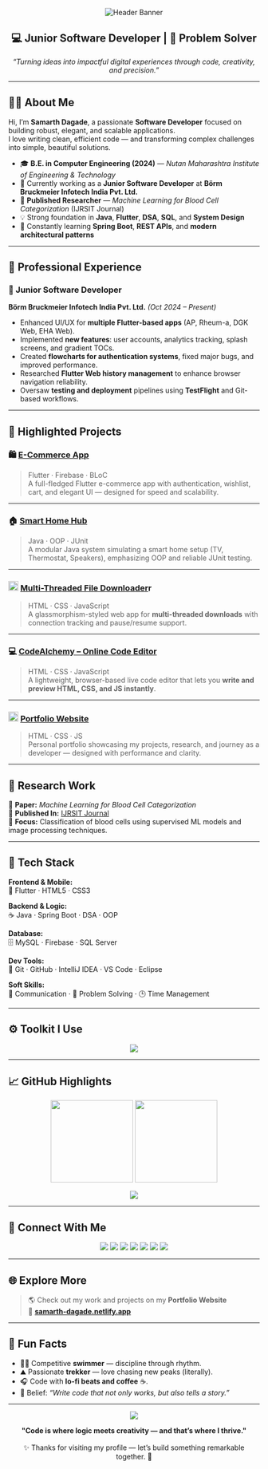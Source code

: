 <!-- 🌟 Samarth Dagade | Developer • Researcher • Innovator 🌟 -->

<p align="center">
  <img src="https://capsule-render.vercel.app/api?type=waving&height=220&color=0:0078D7,100:00C4FF&text=Samarth%20Dagade&fontAlign=50&fontAlignY=40&fontColor=FFFFFF&fontSize=55" alt="Header Banner"/>
</p>

<h2 align="center">💻 Junior Software Developer | 🚀 Problem Solver</h2>

<p align="center">
  <i>“Turning ideas into impactful digital experiences through code, creativity, and precision.”</i>
</p>

---

## 👨‍💻 About Me

Hi, I’m **Samarth Dagade**, a passionate **Software Developer** focused on building robust, elegant, and scalable applications.  
I love writing clean, efficient code — and transforming complex challenges into simple, beautiful solutions.

- 🎓 **B.E. in Computer Engineering (2024)** — *Nutan Maharashtra Institute of Engineering & Technology*  
- 💼 Currently working as a **Junior Software Developer** at **Börm Bruckmeier Infotech India Pvt. Ltd.**  
- 🧠 **Published Researcher** — *Machine Learning for Blood Cell Categorization* (IJRSIT Journal)  
- 💡 Strong foundation in **Java**, **Flutter**, **DSA**, **SQL**, and **System Design**  
- 🚀 Constantly learning **Spring Boot**, **REST APIs**, and **modern architectural patterns**

---

## 🏢 Professional Experience

### 💼 Junior Software Developer  
**Börm Bruckmeier Infotech India Pvt. Ltd.** *(Oct 2024 – Present)*  
- Enhanced UI/UX for **multiple Flutter-based apps** (AP, Rheum-a, DGK Web, EHA Web).  
- Implemented **new features**: user accounts, analytics tracking, splash screens, and gradient TOCs.  
- Created **flowcharts for authentication systems**, fixed major bugs, and improved performance.  
- Researched **Flutter Web history management** to enhance browser navigation reliability.  
- Oversaw **testing and deployment** pipelines using **TestFlight** and Git-based workflows.

---

## 🚀 Highlighted Projects

### 🛍️ [E-Commerce App](https://github.com/samadagade/E-commerce-App)
> Flutter · Firebase · BLoC  
A full-fledged Flutter e-commerce app with authentication, wishlist, cart, and elegant UI — designed for speed and scalability.

---

### 🏠 [Smart Home Hub](https://github.com/samadagade/Smart-Home)
> Java · OOP · JUnit  
A modular Java system simulating a smart home setup (TV, Thermostat, Speakers), emphasizing OOP and reliable JUnit testing.

---

### <img src="https://multi-threaded-downloader.netlify.app/favicon.png" alt="Multi-Threaded File Downloader" width="20" height="20"> [Multi-Threaded File Downloader](https://github.com/samadagade/Multi-Threaded-Downloader)r
> HTML · CSS · JavaScript  
A glassmorphism-styled web app for **multi-threaded downloads** with connection tracking and pause/resume support.

---

### 💻 [CodeAlchemy – Online Code Editor](https://github.com/samadagade/OnlineCodeEditor)
> HTML · CSS · JavaScript  
A lightweight, browser-based live code editor that lets you **write and preview HTML, CSS, and JS instantly**.

---
### <img src="https://samarth-dagade.netlify.app/favicon.png" alt="Portfolio Website" width="20" height="20"> [Portfolio Website](https://samarth-dagade.netlify.app/)
> HTML · CSS · JS  
Personal portfolio showcasing my projects, research, and journey as a developer — designed with performance and clarity.

---

## 📑 Research Work

🧬 **Paper:** *Machine Learning for Blood Cell Categorization*  
📕 **Published In:** [IJRSIT Journal](https://ijsrst.com/home/issue/view/article.php?id=IJSRST52310587)  
🎯 **Focus:** Classification of blood cells using supervised ML models and image processing techniques.  

---

## 🧠 Tech Stack

**Frontend & Mobile:**  
🚀 Flutter · HTML5 · CSS3  

**Backend & Logic:**  
☕ Java · Spring Boot · DSA · OOP  

**Database:**  
🗄️ MySQL · Firebase · SQL Server  

**Dev Tools:**  
🧰 Git · GitHub · IntelliJ IDEA · VS Code · Eclipse  

**Soft Skills:**  
💬 Communication · 🧩 Problem Solving · 🕒 Time Management  

---

## ⚙️ Toolkit I Use

<p align="center">
  <img src="https://skillicons.dev/icons?i=flutter,java,html,css,mysql,git,github,vscode,eclipse,idea,firebase" />
</p>

---

## 📈 GitHub Highlights

<p align="center">
  <img src="https://github-readme-streak-stats.herokuapp.com?user=Samadagade&theme=tokyonight&hide_border=true" height="165" />
  <img src="https://github-readme-stats.vercel.app/api/top-langs/?username=Samadagade&layout=compact&theme=tokyonight&hide_border=true" height="165" />
</p>

<p align="center">
  <img src="https://github-profile-summary-cards.vercel.app/api/cards/profile-details?username=Samadagade&theme=tokyonight" />
</p>

---

## 🔗 Connect With Me

<p align="center">
  <a href="https://www.linkedin.com/in/samarth-dagade/"><img src="https://img.shields.io/badge/LinkedIn-0077B5?style=for-the-badge&logo=linkedin&logoColor=white"/></a>
  <a href="mailto:samarthdagade@gmail.com"><img src="https://img.shields.io/badge/Gmail-D14836?style=for-the-badge&logo=gmail&logoColor=white"/></a>
  <a href="https://drive.google.com/file/d/1Ptw9xWTdnjbF0SPnrQzXW1hwj75ZFYyw/view"><img src="https://img.shields.io/badge/Resume-00A86B?style=for-the-badge&logo=google-drive&logoColor=white"/></a>
  <a href="https://samarth-dagade.netlify.app/"><img src="https://img.shields.io/badge/Portfolio-000000?style=for-the-badge&logo=vercel&logoColor=white"/></a>
  <a href="https://wa.me/9325728101"><img src="https://img.shields.io/badge/WhatsApp-25D366?style=for-the-badge&logo=whatsapp&logoColor=white"/></a>
  <a href="https://x.com/DagadeSamarth"><img src="https://img.shields.io/badge/Twitter-1DA1F2?style=for-the-badge&logo=x&logoColor=white"/></a>
  <a href="https://www.geeksforgeeks.org/user/samarthdagade/"><img src="https://img.shields.io/badge/GFG-2F8D46?style=for-the-badge&logo=geeksforgeeks&logoColor=white"/></a>
</p>

---

## 🌐 Explore More

> 🌎 Check out my work and projects on my **Portfolio Website**  
> 🔗 [**samarth-dagade.netlify.app**](https://samarth-dagade.netlify.app/)

---

## 💬 Fun Facts

- 🏊‍♂️ Competitive **swimmer** — discipline through rhythm.  
- ⛰️ Passionate **trekker** — love chasing new peaks (literally).  
- 🎧 Code with **lo-fi beats and coffee** ☕.  
- 💭 Belief: *“Write code that not only works, but also tells a story.”*

---

<p align="center">
  <img src="https://capsule-render.vercel.app/api?type=rect&color=0:0078D7,100:00C4FF&height=2&section=footer"/>
</p>

<p align="center">
  <b>"Code is where logic meets creativity — and that’s where I thrive."</b>  
  <br><br>✨ Thanks for visiting my profile — let’s build something remarkable together. 🚀
</p>
